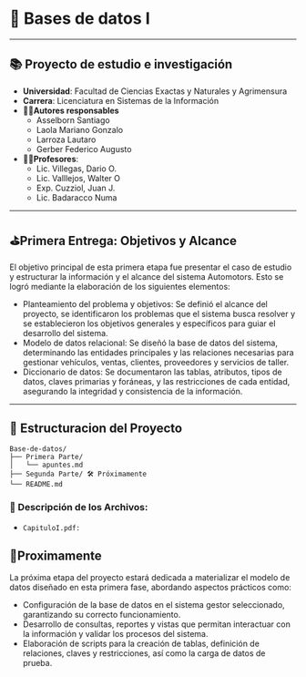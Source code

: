 # 🔬 Bases de datos I 
---
## 📚 Proyecto de estudio e investigación
- **Universidad**: Facultad de Ciencias Exactas y Naturales y Agrimensura
- **Carrera**: Licenciatura en Sistemas de la Información
- 🧑‍🎓**Autores responsables**
    - Asselborn Santiago
    - Laola Mariano Gonzalo
    - Larroza Lautaro
    - Gerber Federico Augusto
- 👨‍🏫**Profesores**:
    - Lic. Villegas, Dario O.
    - Lic. Valllejos, Walter O
    - Exp. Cuzziol, Juan J.
    - Lic. Badaracco Numa
---
## ⛳Primera Entrega: Objetivos y Alcance
El objetivo principal de esta primera etapa fue presentar el caso de estudio y estructurar la información y el alcance del sistema Automotors. Esto se logró mediante la elaboración de los siguientes elementos:
- Planteamiento del problema y objetivos: Se definió el alcance del proyecto, se identificaron los problemas que el sistema busca resolver y se establecieron los objetivos generales y específicos para guiar el desarrollo del sistema.
- Modelo de datos relacional: Se diseñó la base de datos del sistema, determinando las entidades principales y las relaciones necesarias para gestionar vehículos, ventas, clientes, proveedores y servicios de taller.
- Diccionario de datos: Se documentaron las tablas, atributos, tipos de datos, claves primarias y foráneas, y las restricciones de cada entidad, asegurando la integridad y consistencia de la información.
---
## 📁 Estructuracion del Proyecto
```
Base-de-datos/
├── Primera Parte/
│   └── apuntes.md
├── Segunda Parte/ 🛠️ Próximamente
└── README.md
```
### 📄 Descripción de los Archivos:
- `CapituloI.pdf:`



## 🏃Proximamente
La próxima etapa del proyecto estará dedicada a materializar el modelo de datos diseñado en esta primera fase, abordando aspectos prácticos como:

- Configuración de la base de datos en el sistema gestor seleccionado, garantizando su correcto funcionamiento.
- Desarrollo de consultas, reportes y vistas que permitan interactuar con la información y validar los procesos del sistema.
- Elaboración de scripts para la creación de tablas, definición de relaciones, claves y restricciones, así como la carga de datos de prueba.
